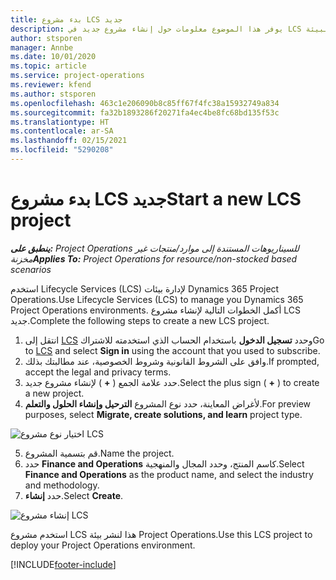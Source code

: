 ```yaml
---
title: بدء مشروع LCS جديد
description: يوفر هذا الموضوع معلومات حول إنشاء مشروع جديد في LCS لبيئة Project Operations.
author: stsporen
manager: Annbe
ms.date: 10/01/2020
ms.topic: article
ms.service: project-operations
ms.reviewer: kfend
ms.author: stsporen
ms.openlocfilehash: 463c1e206090b8c85ff67f4fc38a15932749a834
ms.sourcegitcommit: fa32b1893286f20271fa4ec4be8fc68bd135f53c
ms.translationtype: HT
ms.contentlocale: ar-SA
ms.lasthandoff: 02/15/2021
ms.locfileid: "5290208"
---
```

# <a name="start-a-new-lcs-project"></a><span data-ttu-id="406b7-103">بدء مشروع LCS جديد</span><span class="sxs-lookup"><span data-stu-id="406b7-103">Start a new LCS project</span></span>

<span data-ttu-id="406b7-104">_**ينطبق على:** Project Operations للسيناريوهات المستندة إلى موارد/منتجات غير مخزنة‬_</span><span class="sxs-lookup"><span data-stu-id="406b7-104">_**Applies To:** Project Operations for resource/non-stocked based scenarios_</span></span>

<span data-ttu-id="406b7-105">استخدم Lifecycle Services (LCS) لإدارة بيئات Dynamics 365 Project Operations.</span><span class="sxs-lookup"><span data-stu-id="406b7-105">Use Lifecycle Services (LCS) to manage you Dynamics 365 Project Operations environments.</span></span> <span data-ttu-id="406b7-106">أكمل الخطوات التالية لإنشاء مشروع LCS جديد.</span><span class="sxs-lookup"><span data-stu-id="406b7-106">Complete the following steps to create a new LCS project.</span></span>

1. <span data-ttu-id="406b7-107">انتقل إلى [LCS](https://lcs.dynamics.com/Logon/Index) وحدد **تسجيل الدخول** باستخدام الحساب الذي استخدمته للاشتراك</span><span class="sxs-lookup"><span data-stu-id="406b7-107">Go to [LCS](https://lcs.dynamics.com/Logon/Index) and select **Sign in** using the account that you used to subscribe.</span></span>
2. <span data-ttu-id="406b7-108">وافق على الشروط القانونية وشروط الخصوصية، عند مطالبتك بذلك.</span><span class="sxs-lookup"><span data-stu-id="406b7-108">If prompted, accept the legal and privacy terms.</span></span>
3. <span data-ttu-id="406b7-109">حدد علامة الجمع ( **+** ) لإنشاء مشروع جديد.</span><span class="sxs-lookup"><span data-stu-id="406b7-109">Select the plus sign ( **+** ) to create a new project.</span></span>
4. <span data-ttu-id="406b7-110">لأغراض المعاينة، حدد نوع المشروع **الترحيل وإنشاء الحلول والتعلم**.</span><span class="sxs-lookup"><span data-stu-id="406b7-110">For preview purposes, select **Migrate, create solutions, and learn** project type.</span></span>

  ![اختيار نوع مشروع LCS](./media/create-lcs-1.png)

5. <span data-ttu-id="406b7-112">قم بتسمية المشروع.</span><span class="sxs-lookup"><span data-stu-id="406b7-112">Name the project.</span></span> 
6. <span data-ttu-id="406b7-113">حدد **Finance and Operations** كاسم المنتج، وحدد المجال والمنهجية.</span><span class="sxs-lookup"><span data-stu-id="406b7-113">Select **Finance and Operations** as the product name, and select the industry and methodology.</span></span> 
7. <span data-ttu-id="406b7-114">حدد **إنشاء**.</span><span class="sxs-lookup"><span data-stu-id="406b7-114">Select **Create**.</span></span>

![إنشاء مشروع LCS](./media/create-lcs-2.png)

<span data-ttu-id="406b7-116">استخدم مشروع LCS هذا لنشر بيئة Project Operations.</span><span class="sxs-lookup"><span data-stu-id="406b7-116">Use this LCS project to deploy your Project Operations environment.</span></span>



[!INCLUDE[footer-include](../includes/footer-banner.md)]